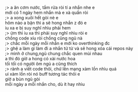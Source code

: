 ;> a ăn cơm nước, tắm rửa ròi tí a nhắn nhe e<br>
mới có 1 ngày hem nhắn mà e xà quần ròi<br>
;> a xong xuôi hết gòi nè e<br>
hôm nào a bận thì a sẽ hong nhắn z đó e<br>
iu xa e bị suy nghĩ nhìu phải hem<br>
;> ừm thì iu xa thì phải  suy nghĩ nhìu ròi e<br>
chồng code xíu ròi chồng cũng ngủ nà<br>
;> chắc mỗi ngày mỗi nhắn e mới ko overthinking đc<br>
;> ghệ a làm gì làm đi a nhắn từ từ và sẽ hong xóa cái repos này<br>
;> mình ở chung,ngủ chung chắc quen mùi nhau<br>
a thì đó giờ a hong có xài nước hoa<br>
tối tối có người ôm ngủ a cũng thích<br>
;> rảnh a viết code thôi, chứ lên mạng xàm lồn nhìu quá<br>
ui xàm lồn ròi nó buff tương tác thôi e<br>
giờ a bùn ngủ gòi<br>
mỗi ngày a mỗi nhắn cho, dù ít hay nhìu
